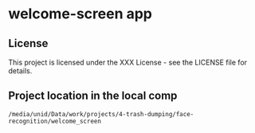# welcome-screen app

## License

This project is licensed under the XXX License - see the LICENSE file for details.

## Project location in the local comp
```
/media/unid/Data/work/projects/4-trash-dumping/face-recognition/welcome_screen
```